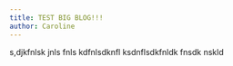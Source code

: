 ```yaml
---
title: TEST BIG BLOG!!!
author: Caroline
---
```

s,djkfnlsk jnls fnls kdfnlsdknfl ksdnflsdkfnldk fnsdk nskld
